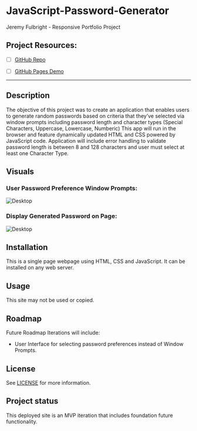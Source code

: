# JavaScript-Password-Generator
Jeremy Fulbright - Responsive Portfolio Project

## Project Resources:

- [ ] [GitHub Repo](https://github.com/jfulbright/JavaScript-Password-Generator)
- [ ] [GitHub Pages Demo](https://jfulbright.github.io/JavaScript-Password-Generator)


***



## Description
The objective of this project was to create an application that enables users to generate random passwords based on criteria that they’ve selected via window prompts including password length and character types (Special Characters, Uppercase, Lowercase, Numberic) This app will run in the browser and feature dynamically updated HTML and CSS powered by JavaScript code. Application will include error handling to validate password length is between 8 and 128 characters and user must select at least one Character Type.


## Visuals
### User Password Preference Window Prompts: 

![Desktop](assets/images/Password-Gen-Prompts.png "Title")

### Display Generated Password on Page:

![Desktop](assets/images/Password-Gen-UX.png "Title")


## Installation
This is a single page webpage using HTML, CSS and JavaScript. It can be installed on any web server.

## Usage
This site may not be used or copied.

## Roadmap
Future Roadmap Iterations will include:
* User Interface for selecting password preferences instead of Window Prompts.


## License
See  [LICENSE](LICENSE "LICENSE") for more information.

## Project status
This deployed site is an MVP iteration that includes foundation future functionality. 
